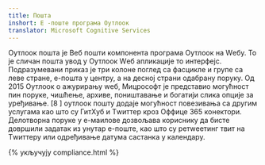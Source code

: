 ```yaml
---
title: Пошта
inshort: Е -поште програма Оутлоок
translator: Microsoft Cognitive Services
---
```


Оутлоок пошта је Веб пошти компонента програма Оутлоок на Wебу. То је сличан пошта увод у Оутлоок Wеб апликације то интерфејс. Подразумевани приказ је три колоне поглед са фасцикле и групе са леве стране, е-пошта у центру, а на десној страни одабрану поруку. Од 2015 Оутлоок о ажурирању wеб, Мицрософт је представио могућност пин поруке, чишћење, архиве, поништавање и богатији слика опције за уређивање. [8 ] оутлоок пошту додаје могућност повезивања са другим услугама као што су ГитХуб и Тwиттер кроз Оффице 365 конектори. Делотворна поруке у е-маилове дозвољава кориснику да бисте довршили задатак из унутар е-поште, као што су ретwеетинг твит на Тwиттеру или одређивање датума састанка у календару. 

{% укључују compliance.html %}



